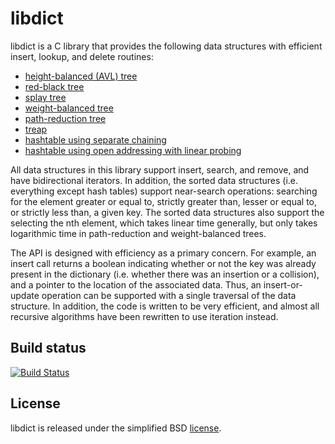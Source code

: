 # libdict

libdict is a C library that provides the following data structures with efficient insert, lookup, and delete routines:

* [height-balanced (AVL) tree](http://en.wikipedia.org/wiki/AVL_tree)
* [red-black tree](http://en.wikipedia.org/wiki/Red-black_tree)
* [splay tree](http://en.wikipedia.org/wiki/Splay_tree)
* [weight-balanced tree](https://en.wikipedia.org/wiki/Weight-balanced_tree)
* [path-reduction tree](https://cs.uwaterloo.ca/research/tr/1982/CS-82-07.pdf)
* [treap](http://en.wikipedia.org/wiki/Treap)
* [hashtable using separate chaining](http://en.wikipedia.org/wiki/Hashtable#Separate_chaining)
* [hashtable using open addressing with linear probing](http://en.wikipedia.org/wiki/Hashtable#Open_addressing)

All data structures in this library support insert, search, and remove, and have bidirectional iterators. In addition, the sorted data structures (i.e. everything except hash tables) support near-search operations: searching for the element greater or equal to, strictly greater than, lesser or equal to, or strictly less than, a given key. The sorted data structures also support the selecting the nth element, which takes linear time generally, but only takes logarithmic time in path-reduction and weight-balanced trees.

The API is designed with efficiency as a primary concern. For example, an insert call returns a boolean indicating whether or not the key was already present in the dictionary (i.e. whether there was an insertion or a collision), and a pointer to the location of the associated data. Thus, an insert-or-update operation can be supported with a single traversal of the data structure. In addition, the code is written to be very efficient, and almost all recursive algorithms have been rewritten to use iteration instead.

## Build status

[![Build Status](https://travis-ci.org/fmela/libdict.svg?branch=master)](https://travis-ci.org/fmela/libdict)

## License

libdict is released under the simplified BSD [license](LICENSE).

